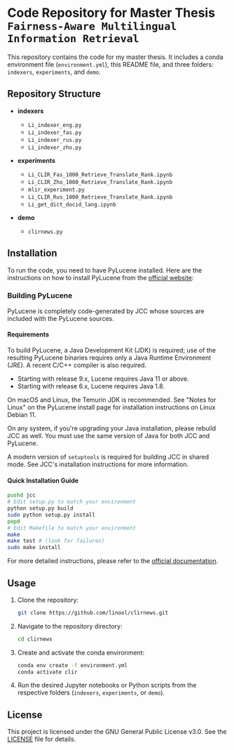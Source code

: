 # Code Repository for Master Thesis `Fairness-Aware Multilingual Information Retrieval`

This repository contains the code for my master thesis. It includes a conda environment file (`environment.yml`), this README file, and three folders: `indexers`, `experiments`, and `demo`.

## Repository Structure

- **indexers**
  - `Li_indexer_eng.py`
  - `Li_indexer_fas.py`
  - `Li_indexer_rus.py`
  - `Li_indexer_zho.py`

- **experiments**
  - `Li_CLIR_Fas_1000_Retrieve_Translate_Rank.ipynb`
  - `Li_CLIR_Zho_1000_Retrieve_Translate_Rank.ipynb`
  - `mlir_experiment.py`
  - `Li_CLIR_Rus_1000_Retrieve_Translate_Rank.ipynb`
  - `Li_get_dict_docid_lang.ipynb`

- **demo**
  - `clirnews.py`

## Installation

To run the code, you need to have PyLucene installed. Here are the instructions on how to install PyLucene from the [official website](https://lucene.apache.org/pylucene/install.html):

### Building PyLucene

PyLucene is completely code-generated by JCC whose sources are included with the PyLucene sources.

#### Requirements

To build PyLucene, a Java Development Kit (JDK) is required; use of the resulting PyLucene binaries requires only a Java Runtime Environment (JRE). A recent C/C++ compiler is also required.

- Starting with release 9.x, Lucene requires Java 11 or above.
- Starting with release 6.x, Lucene requires Java 1.8.

On macOS and Linux, the Temurin JDK is recommended. See "Notes for Linux" on the PyLucene install page for installation instructions on Linux Debian 11.

On any system, if you're upgrading your Java installation, please rebuild JCC as well. You must use the same version of Java for both JCC and PyLucene.

A modern version of `setuptools` is required for building JCC in shared mode. See JCC's installation instructions for more information.

#### Quick Installation Guide

```bash
pushd jcc
# Edit setup.py to match your environment
python setup.py build
sudo python setup.py install
popd
# Edit Makefile to match your environment
make
make test # (look for failures)
sudo make install
```

For more detailed instructions, please refer to the [official documentation](https://lucene.apache.org/pylucene/install.html).

## Usage

1. Clone the repository:
    ```bash
    git clone https://github.com/linool/clirnews.git
    ```
2. Navigate to the repository directory:
    ```bash
    cd clirnews
    ```
3. Create and activate the conda environment:
    ```bash
    conda env create -f environment.yml
    conda activate clir
    ```
4. Run the desired Jupyter notebooks or Python scripts from the respective folders (`indexers`, `experiments`, or `demo`).

## License

This project is licensed under the GNU General Public License v3.0. See the [LICENSE](LICENSE) file for details.
